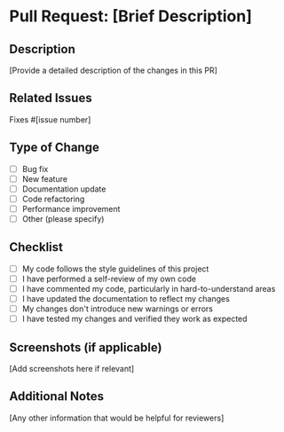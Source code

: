 # Pull Request: [Brief Description]

## Description
[Provide a detailed description of the changes in this PR]

## Related Issues
Fixes #[issue number]

## Type of Change
- [ ] Bug fix
- [ ] New feature
- [ ] Documentation update
- [ ] Code refactoring
- [ ] Performance improvement
- [ ] Other (please specify)

## Checklist
- [ ] My code follows the style guidelines of this project
- [ ] I have performed a self-review of my own code
- [ ] I have commented my code, particularly in hard-to-understand areas
- [ ] I have updated the documentation to reflect my changes
- [ ] My changes don't introduce new warnings or errors
- [ ] I have tested my changes and verified they work as expected

## Screenshots (if applicable)
[Add screenshots here if relevant]

## Additional Notes
[Any other information that would be helpful for reviewers]
